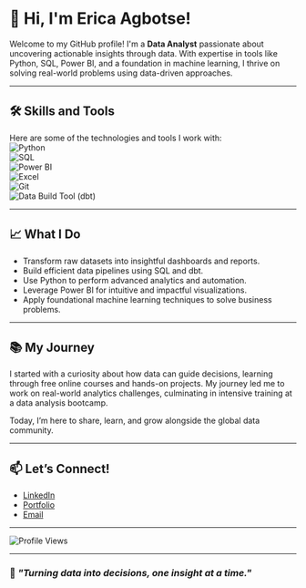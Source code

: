 # 👋 Hi, I'm Erica Agbotse!  

Welcome to my GitHub profile! I'm a **Data Analyst** passionate about uncovering actionable insights through data. With expertise in tools like Python, SQL, Power BI, and a foundation in machine learning, I thrive on solving real-world problems using data-driven approaches.

---

## 🛠️ **Skills and Tools**
Here are some of the technologies and tools I work with:  
![Python](https://img.shields.io/badge/Python-3776AB?style=for-the-badge&logo=python&logoColor=white)  
![SQL](https://img.shields.io/badge/SQL-025E8C?style=for-the-badge&logo=postgresql&logoColor=white)  
![Power BI](https://img.shields.io/badge/Power%20BI-F2C811?style=for-the-badge&logo=power-bi&logoColor=black)  
![Excel](https://img.shields.io/badge/Excel-217346?style=for-the-badge&logo=microsoft-excel&logoColor=white)  
![Git](https://img.shields.io/badge/Git-F05032?style=for-the-badge&logo=git&logoColor=white)  
![Data Build Tool (dbt)](https://img.shields.io/badge/dbt-FF694B?style=for-the-badge&logo=dbt&logoColor=white)  

---

## 📈 **What I Do**
- Transform raw datasets into insightful dashboards and reports.  
- Build efficient data pipelines using SQL and dbt.  
- Use Python to perform advanced analytics and automation.  
- Leverage Power BI for intuitive and impactful visualizations.  
- Apply foundational machine learning techniques to solve business problems.  

---


## 📚 **My Journey**
I started with a curiosity about how data can guide decisions, learning through free online courses and hands-on projects. My journey led me to work on real-world analytics challenges, culminating in intensive training at a data analysis bootcamp.  

Today, I’m here to share, learn, and grow alongside the global data community.  

---

## 📫 **Let’s Connect!**
- [LinkedIn](https://linkedin.com/in/erica-agbotse)  
- [Portfolio](https://troopl.com/erica-agbotse)  
- [Email](mailto:your-eaagbotse@outlook.com)  

---

![Profile Views](https://komarev.com/ghpvc/?username=your-github-username&color=blue&style=flat-square)  

---

### 🌟 *"Turning data into decisions, one insight at a time."*  
